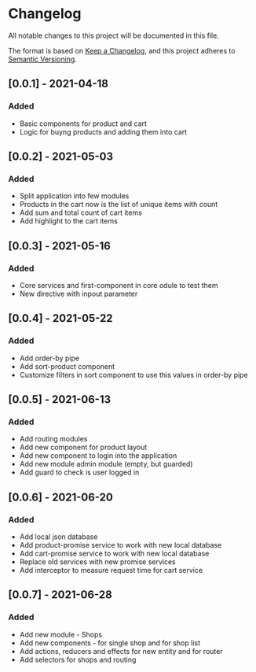 # Changelog
All notable changes to this project will be documented in this file.

The format is based on [Keep a Changelog](https://keepachangelog.com/en/1.0.0/),
and this project adheres to [Semantic Versioning](https://semver.org/spec/v2.0.0.html).

## [0.0.1] - 2021-04-18
### Added
- Basic components for product and cart
- Logic for buyng products and adding them into cart

## [0.0.2] - 2021-05-03
### Added
- Split application into few modules
- Products in the cart now is the list of unique items with count
- Add sum and total count of cart items
- Add highlight to the cart items

## [0.0.3] - 2021-05-16
### Added
- Core services and first-component in core odule to test them
- New directive with inpout parameter 

## [0.0.4] - 2021-05-22
### Added
- Add order-by pipe
- Add sort-product component
- Customize filters in sort component to use this values in order-by pipe

## [0.0.5] - 2021-06-13
### Added
- Add routing modules
- Add new component for product layout
- Add new component to login into the application
- Add new module admin module (empty, but guarded)
- Add guard to check is user logged in

## [0.0.6] - 2021-06-20
### Added
- Add local json database
- Add product-promise service to work with new local database
- Add cart-promise service to work with new local database
- Replace old services with new promise services
- Add interceptor to measure request time for cart service

## [0.0.7] - 2021-06-28
### Added
- Add new module - Shops
- Add new components - for single shop and for shop list
- Add actions, reducers and effects for new entity and for router
- Add selectors for shops and routing